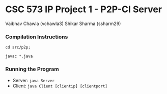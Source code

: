 # CSC 573 IP Project 1 - P2P-CI Server
Vaibhav Chawla (vchawla3)
Shikar Sharma (ssharm29)

### Compilation Instructions
`cd src/p2p;`

`javac *.java`

### Running the Program
* Server: `java Server`
* Client: `java Client [clientip] [clientport]`